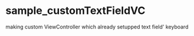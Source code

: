 # sample_customTextFieldVC
making custom ViewController which already setupped text field' keyboard
